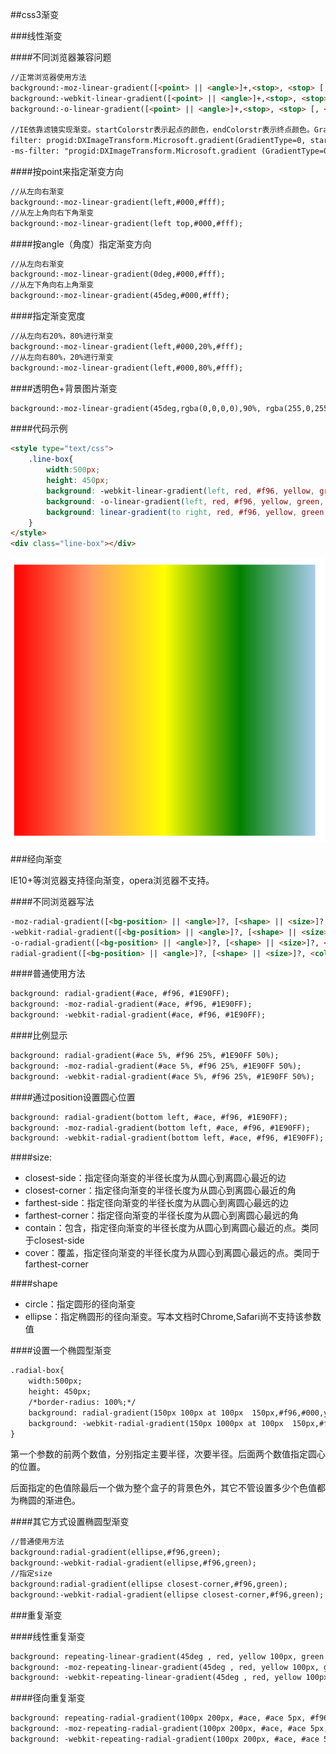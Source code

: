 ##css3渐变

###线性渐变

####不同浏览器兼容问题

```html
//正常浏览器使用方法
background:-moz-linear-gradient([<point> || <angle>]+,<stop>, <stop> [, <stop>]*);
background:-webkit-linear-gradient([<point> || <angle>]+,<stop>, <stop> [, <stop>]*);
background:-o-linear-gradient([<point> || <angle>]+,<stop>, <stop> [, <stop>]*);

//IE依靠滤镜实现渐变。startColorstr表示起点的颜色，endColorstr表示终点颜色。GradientType表示渐变类型，0为缺省值，表示垂直渐变，1表示水平渐变。
filter: progid:DXImageTransform.Microsoft.gradient(GradientType=0, startColorstr=#1471da, endColorstr=#1C85FB);/*IE<9>*/
-ms-filter: "progid:DXImageTransform.Microsoft.gradient (GradientType=0, startColorstr=#1471da, endColorstr=#1C85FB)";/*IE8+*/
```

####按point来指定渐变方向

```html
//从左向右渐变
background:-moz-linear-gradient(left,#000,#fff);
//从左上角向右下角渐变
background:-moz-linear-gradient(left top,#000,#fff);
```

####按angle（角度）指定渐变方向

```html
//从左向右渐变
background:-moz-linear-gradient(0deg,#000,#fff);
//从左下角向右上角渐变
background:-moz-linear-gradient(45deg,#000,#fff);
```

####指定渐变宽度

```html
//从左向右20%，80%进行渐变
background:-moz-linear-gradient(left,#000,20%,#fff);
//从左向右80%，20%进行渐变
background:-moz-linear-gradient(left,#000,80%,#fff);
```

####透明色+背景图片渐变

```html
background:-moz-linear-gradient(45deg,rgba(0,0,0,0),90%, rgba(255,0,255,1)),url(./001.jpg);
```

####代码示例

```html
<style type="text/css">
    .line-box{
        width:500px;
        height: 450px;
        background: -webkit-linear-gradient(left, red, #f96, yellow, green, #ace);
        background: -o-linear-gradient(left, red, #f96, yellow, green, #ace);
        background: linear-gradient(to right, red, #f96, yellow, green, #ace);
    }	
</style>
<div class="line-box"></div>
```

![线性渐变](./images/gradient001.png)

###经向渐变

IE10+等浏览器支持径向渐变，opera浏览器不支持。

####不同浏览器写法

```html
-moz-radial-gradient([<bg-position> || <angle>]?, [<shape> || <size>]?, <color-stop>, <color-stop>[, <color-stop>]*); /* Firefox 3.6 - 15 */
-webkit-radial-gradient([<bg-position> || <angle>]?, [<shape> || <size>]?, <color-stop>, <color-stop>[, <color-stop>]*); /* Safari 5.1 - 6.0 */
-o-radial-gradient([<bg-position> || <angle>]?, [<shape> || <size>]?, <color-stop>, <color-stop>[, <color-stop>]*); /* Opera 11.6 - 12.0 */
radial-gradient([<bg-position> || <angle>]?, [<shape> || <size>]?, <color-stop>, <color-stop>[, <color-stop>]*); /* 标准的语法 */
```

####普通使用方法

```html
background: radial-gradient(#ace, #f96, #1E90FF);
background: -moz-radial-gradient(#ace, #f96, #1E90FF);
background: -webkit-radial-gradient(#ace, #f96, #1E90FF);
```

####比例显示

```html
background: radial-gradient(#ace 5%, #f96 25%, #1E90FF 50%);
background: -moz-radial-gradient(#ace 5%, #f96 25%, #1E90FF 50%);
background: -webkit-radial-gradient(#ace 5%, #f96 25%, #1E90FF 50%);
```

####通过position设置圆心位置

```html
background: radial-gradient(bottom left, #ace, #f96, #1E90FF);
background: -moz-radial-gradient(bottom left, #ace, #f96, #1E90FF);
background: -webkit-radial-gradient(bottom left, #ace, #f96, #1E90FF);
```

####size:

- closest-side：指定径向渐变的半径长度为从圆心到离圆心最近的边
- closest-corner：指定径向渐变的半径长度为从圆心到离圆心最近的角
- farthest-side：指定径向渐变的半径长度为从圆心到离圆心最远的边
- farthest-corner：指定径向渐变的半径长度为从圆心到离圆心最远的角
- contain：包含，指定径向渐变的半径长度为从圆心到离圆心最近的点。类同于closest-side
- cover：覆盖，指定径向渐变的半径长度为从圆心到离圆心最远的点。类同于farthest-corner 

####shape

- circle：指定圆形的径向渐变
- ellipse：指定椭圆形的径向渐变。写本文档时Chrome,Safari尚不支持该参数值

####设置一个椭圆型渐变

```html
.radial-box{
    width:500px;
    height: 450px;
    /*border-radius: 100%;*/
    background: radial-gradient(150px 100px at 100px  150px,#f96,#000,yellow,rgba(0,255,0,0.5),rgba(0,105,0,0.5),rgba(255,0,255,0.5));
    background: -webkit-radial-gradient(150px 1000px at 100px  150px,#f96,#000,yellow,rgba(0,255,0,0.5),rgba(0,105,0,0.5),rgba(255,0,255,0.5));
}
```

第一个参数的前两个数值，分别指定主要半径，次要半径。后面两个数值指定圆心的位置。

后面指定的色值除最后一个做为整个盒子的背景色外，其它不管设置多少个色值都为椭圆的渐进色。

####其它方式设置椭圆型渐变

```html
//普通使用方法
background:radial-gradient(ellipse,#f96,green);
background:-webkit-radial-gradient(ellipse,#f96,green);
//指定size
background:radial-gradient(ellipse closest-corner,#f96,green);
background:-webkit-radial-gradient(ellipse closest-corner,#f96,green);
```

###重复渐变

####线性重复渐变

```html
background: repeating-linear-gradient(45deg , red, yellow 100px, green 200px);
background: -moz-repeating-linear-gradient(45deg , red, yellow 100px, green 200px);
background: -webkit-repeating-linear-gradient(45deg , red, yellow 100px, green 200px);
```

####径向重复渐变
```html
background: repeating-radial-gradient(100px 200px, #ace, #ace 5px, #f96 5px, #f96 10px);
background: -moz-repeating-radial-gradient(100px 200px, #ace, #ace 5px, #f96 5px, #f96 10px);
background: -webkit-repeating-radial-gradient(100px 200px, #ace, #ace 5px, #f96 5px, #f96 10px);
```
